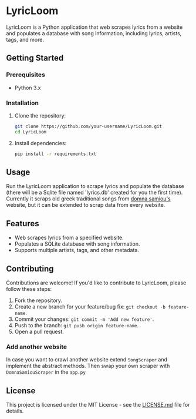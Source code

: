 # LyricLoom

LyricLoom is a Python application that web scrapes lyrics from a website and populates a database with song information, including lyrics, artists, tags, and more.

## Getting Started

### Prerequisites

- Python 3.x

### Installation

1. Clone the repository:
   ```bash
   git clone https://github.com/your-username/LyricLoom.git
   cd LyricLoom

2. Install dependencies:
    ```bash
    pip install -r requirements.txt


## Usage

Run the LyricLoom application to scrape lyrics and populate the database (there will be a Sqlite file named 'lyrics.db' created for you the first time). Currently it scraps old greek traditional songs from [domna samiou's](https://www.domnasamiou.gr/) website, but it can be extended to scrap data from every website.


## Features

- Web scrapes lyrics from a specified website.
- Populates a SQLite database with song information.
- Supports multiple artists, tags, and other metadata.

## Contributing

Contributions are welcome! If you'd like to contribute to LyricLoom, please follow these steps:

1. Fork the repository.
2. Create a new branch for your feature/bug fix: `git checkout -b feature-name`.
3. Commit your changes: `git commit -m 'Add new feature'`.
4. Push to the branch: `git push origin feature-name`.
5. Open a pull request.


### Add another website
In case you want to crawl another website extend `SongScraper` and implement the abstract methods.
Then swap your own scraper with `DomnaSamiouScraper` in the `app.py`

## License

This project is licensed under the MIT License - see the [LICENSE.md](LICENSE.md) file for details.
